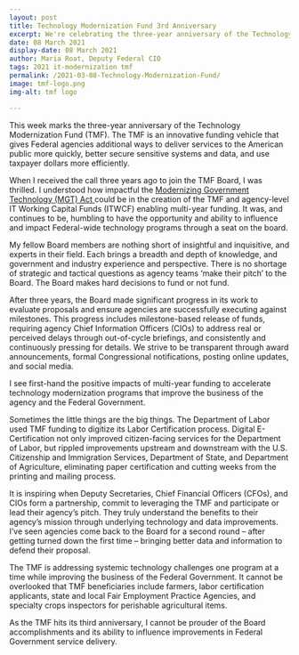 ```yaml
---
layout: post
title: Technology Modernization Fund 3rd Anniversary
excerpt: We're celebrating the three-year anniversary of the Technology Modernization Fund (TMF), a funding vehicle that gives Federal agencies additional ways to deliver services to the public, better secure sensitive systems and data, and use taxpayer dollars more efficiently.
date: 08 March 2021
display-date: 08 March 2021
author: Maria Roat, Deputy Federal CIO
tags: 2021 it-modernization tmf
permalink: /2021-03-08-Technology-Modernization-Fund/
image: tmf-logo.png
img-alt: tmf logo

---
```


This week marks the three-year anniversary of the Technology Modernization Fund (TMF).  The TMF is an innovative funding vehicle that gives Federal agencies additional ways to deliver services to the American public more quickly, better secure sensitive systems and data, and use taxpayer dollars more efficiently.  

When I received the call three years ago to join the TMF Board, I was thrilled.  I understood how impactful the <a href="https://tmf.cio.gov/_pages/documents/pdfs/mgt-act-final.pdf"> Modernizing Government Technology (MGT) Act </a> could be in the creation of the TMF and agency-level IT Working Capital Funds (ITWCF) enabling multi-year funding.   It was, and continues to be, humbling to have the opportunity and ability to influence and impact Federal-wide technology programs through a seat on the board. 

My fellow Board members are nothing short of insightful and inquisitive, and experts in their field.  Each brings a breadth and depth of knowledge, and government and industry experience and perspective.  There is no shortage of strategic and tactical questions as agency teams ‘make their pitch’ to the Board.  The Board makes hard decisions to fund or not fund.  

After three years, the Board made significant progress in its work to evaluate proposals and ensure agencies are successfully executing against milestones.  This progress includes milestone-based release of funds, requiring agency Chief Information Officers (CIOs) to address real or perceived delays through out-of-cycle briefings, and consistently and continuously pressing for details.  We strive to be transparent through award announcements, formal Congressional notifications, posting online updates, and social media.  

I see first-hand the positive impacts of multi-year funding to accelerate technology modernization programs that improve the business of the agency and the Federal Government.   

Sometimes the little things are the big things.  The Department of Labor used TMF funding to digitize its Labor Certification process.  Digital E-Certification not only improved citizen-facing services for the Department of Labor, but rippled improvements upstream and downstream with the U.S. Citizenship and Immigration Services, Department of State, and Department of Agriculture, eliminating paper certification and cutting weeks from the printing and mailing process.

It is inspiring when Deputy Secretaries, Chief Financial Officers (CFOs), and CIOs form a partnership, commit to leveraging the TMF and participate or lead their agency’s pitch.  They truly understand the benefits to their agency’s mission through underlying technology and data improvements.  I’ve seen agencies come back to the Board for a second round – after getting turned down the first time – bringing better data and information to defend their proposal.  

The TMF is addressing systemic technology challenges one program at a time while improving the business of the Federal Government.  It cannot be overlooked that TMF beneficiaries include farmers, labor certification applicants, state and local Fair Employment Practice Agencies, and specialty crops inspectors for perishable agricultural items.   

As the TMF hits its third anniversary, I cannot be prouder of the Board accomplishments and its ability to influence improvements in Federal Government service delivery.  
